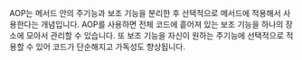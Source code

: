 AOP는 메서드 안의 주기능과 보조 기능을 분리한 후 선택적으로 메서드에 적용해서 사용한다는 개념입니다. 
AOP를 사용하면 전체 코드에 흩어져 있는 보조 기능을 하나의 장소에 모아서 관리할 수 있습니다. 
또 보조 기능을 자신이 원하는 주기능에 선택적으로 적용할 수 있어 코드가 단순해지고 가독성도 향상됩니다.
